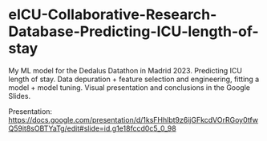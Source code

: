 # eICU-Collaborative-Research-Database-Predicting-ICU-length-of-stay
My ML model for the Dedalus Datathon in Madrid 2023. Predicting ICU length of stay. Data depuration + feature selection and engineering, fitting a model + model tuning. Visual presentation and conclusions in the Google Slides.

Presentation: https://docs.google.com/presentation/d/1ksFHhlbt9z6ijGFkcdVOrRGoy0tfwQ59it8sOBTYaTg/edit#slide=id.g1e18fccd0c5_0_98
